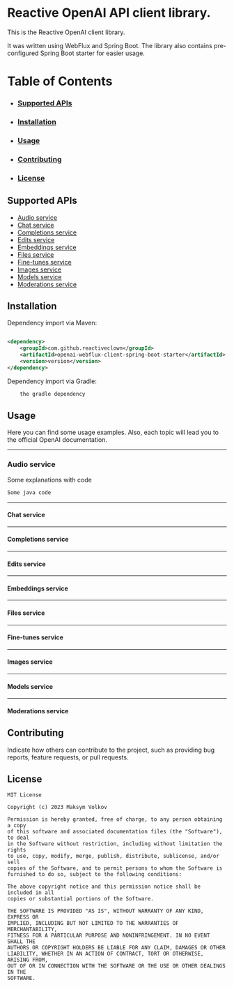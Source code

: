 # Reactive OpenAI API client library.

This is the Reactive OpenAI client library. 

It was written using WebFlux and Spring Boot. The library also contains pre-configured Spring Boot starter for easier usage.

# Table of Contents

- ### [Supported APIs](#supported)
- ### [Installation](#installations)
- ### [Usage](#usages)
- ### [Contributing](#contributings)
- ### [License](#licence)

## <a id="supported"></a>Supported APIs

- [Audio service](#audio-service)
- [Chat service](#chat-service)
- [Completions service](#completions-service)
- [Edits service](#edits-service)
- [Embeddings service](#embeddings-service)
- [Files service](#files-service)
- [Fine-tunes service](#fine-tunes-service)
- [Images service](#images-service)
- [Models service](#models-service)
- [Moderations service](#moderations-service)

## <a id="installations"></a>Installation

Dependency import via Maven:

```xml

<dependency>
    <groupId>com.github.reactiveclown</groupId>
    <artifactId>openai-webflux-client-spring-boot-starter</artifactId>
    <version>version</version>
</dependency>
```

Dependency import via Gradle:
```java
    the gradle dependency
```

## <a id="usages"></a>Usage

Here you can find some usage examples. 
Also, each topic will lead you to the official OpenAI documentation.

---
### <a id="audio-service"></a> Audio service


Some explanations with code
```java
Some java code
```

---

#### <a id="chat-service"></a>Chat service

---
#### <a id="completions-service"></a>Completions service

---
#### <a id="edits-service"></a>Edits service

---
#### <a id="embeddings-service"></a>Embeddings service

---
#### <a id="files-service"></a>Files service

---
#### <a id="fine-tunes-service"></a>Fine-tunes service

---
#### <a id="images-service"></a>Images service

---
#### <a id="models-service"></a>Models service

---
#### <a id="moderations-service"></a>Moderations service

## <a id="contributings"></a>Contributing

Indicate how others can contribute to the project, such as providing bug reports, feature requests, or pull requests.

## <a id="licence"></a>License
```text
MIT License

Copyright (c) 2023 Maksym Volkov

Permission is hereby granted, free of charge, to any person obtaining a copy
of this software and associated documentation files (the "Software"), to deal
in the Software without restriction, including without limitation the rights
to use, copy, modify, merge, publish, distribute, sublicense, and/or sell
copies of the Software, and to permit persons to whom the Software is
furnished to do so, subject to the following conditions:

The above copyright notice and this permission notice shall be included in all
copies or substantial portions of the Software.

THE SOFTWARE IS PROVIDED "AS IS", WITHOUT WARRANTY OF ANY KIND, EXPRESS OR
IMPLIED, INCLUDING BUT NOT LIMITED TO THE WARRANTIES OF MERCHANTABILITY,
FITNESS FOR A PARTICULAR PURPOSE AND NONINFRINGEMENT. IN NO EVENT SHALL THE
AUTHORS OR COPYRIGHT HOLDERS BE LIABLE FOR ANY CLAIM, DAMAGES OR OTHER
LIABILITY, WHETHER IN AN ACTION OF CONTRACT, TORT OR OTHERWISE, ARISING FROM,
OUT OF OR IN CONNECTION WITH THE SOFTWARE OR THE USE OR OTHER DEALINGS IN THE
SOFTWARE.
```